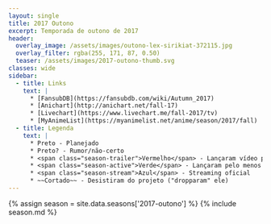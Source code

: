 ```yaml
---
layout: single
title: 2017 Outono
excerpt: Temporada de outono de 2017
header:
  overlay_image: /assets/images/outono-lex-sirikiat-372115.jpg
  overlay_filter: rgba(255, 171, 87, 0.50)
  teaser: /assets/images/2017-outono-thumb.svg
classes: wide
sidebar:
  - title: Links
    text: |
      * [FansubDB](https://fansubdb.com/wiki/Autumn_2017)
      * [Anichart](http://anichart.net/fall-17)
      * [Livechart](https://www.livechart.me/fall-2017/tv)
      * [MyAnimeList](https://myanimelist.net/anime/season/2017/fall)
  - title: Legenda
    text: |
      * Preto - Planejado
      * Preto? - Rumor/não-certo
      * <span class="season-trailer">Vermelho</span> - Lançaram vídeo promocional ou trailer
      * <span class="season-active">Verde</span> - Lançaram pelo menos um episódio
      * <span class="season-stream">Azul</span> - Streaming oficial
      * ~~Cortado~~ - Desistiram do projeto ("dropparam" ele)
---
```


<!-- Para editar a tabela abra o arquivo /data/seasons/2017-outono.yml -->
{% assign season = site.data.seasons['2017-outono'] %}
{% include season.md %}
